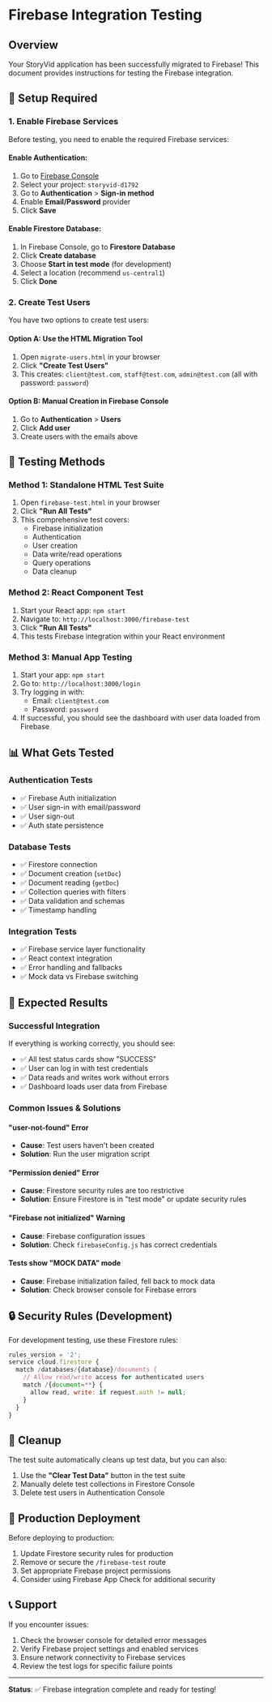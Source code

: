 # Firebase Integration Testing

## Overview
Your StoryVid application has been successfully migrated to Firebase! This document provides instructions for testing the Firebase integration.

## 🔧 Setup Required

### 1. Enable Firebase Services
Before testing, you need to enable the required Firebase services:

#### Enable Authentication:
1. Go to [Firebase Console](https://console.firebase.google.com/)
2. Select your project: `storyvid-d1792`
3. Go to **Authentication** > **Sign-in method**
4. Enable **Email/Password** provider
5. Click **Save**

#### Enable Firestore Database:
1. In Firebase Console, go to **Firestore Database**
2. Click **Create database**
3. Choose **Start in test mode** (for development)
4. Select a location (recommend `us-central1`)
5. Click **Done**

### 2. Create Test Users
You have two options to create test users:

#### Option A: Use the HTML Migration Tool
1. Open `migrate-users.html` in your browser
2. Click **"Create Test Users"**
3. This creates: `client@test.com`, `staff@test.com`, `admin@test.com` (all with password: `password`)

#### Option B: Manual Creation in Firebase Console
1. Go to **Authentication** > **Users**
2. Click **Add user**
3. Create users with the emails above

## 🧪 Testing Methods

### Method 1: Standalone HTML Test Suite
1. Open `firebase-test.html` in your browser
2. Click **"Run All Tests"**
3. This comprehensive test covers:
   - Firebase initialization
   - Authentication
   - User creation
   - Data write/read operations
   - Query operations
   - Data cleanup

### Method 2: React Component Test
1. Start your React app: `npm start`
2. Navigate to: `http://localhost:3000/firebase-test`
3. Click **"Run All Tests"**
4. This tests Firebase integration within your React environment

### Method 3: Manual App Testing
1. Start your app: `npm start`
2. Go to: `http://localhost:3000/login`
3. Try logging in with:
   - Email: `client@test.com`
   - Password: `password`
4. If successful, you should see the dashboard with user data loaded from Firebase

## 📊 What Gets Tested

### Authentication Tests
- ✅ Firebase Auth initialization
- ✅ User sign-in with email/password
- ✅ User sign-out
- ✅ Auth state persistence

### Database Tests
- ✅ Firestore connection
- ✅ Document creation (`setDoc`)
- ✅ Document reading (`getDoc`)
- ✅ Collection queries with filters
- ✅ Data validation and schemas
- ✅ Timestamp handling

### Integration Tests
- ✅ Firebase service layer functionality
- ✅ React context integration
- ✅ Error handling and fallbacks
- ✅ Mock data vs Firebase switching

## 🎯 Expected Results

### Successful Integration
If everything is working correctly, you should see:
- ✅ All test status cards show "SUCCESS"
- ✅ User can log in with test credentials
- ✅ Data reads and writes work without errors
- ✅ Dashboard loads user data from Firebase

### Common Issues & Solutions

#### "user-not-found" Error
- **Cause**: Test users haven't been created
- **Solution**: Run the user migration script

#### "Permission denied" Error
- **Cause**: Firestore security rules are too restrictive
- **Solution**: Ensure Firestore is in "test mode" or update security rules

#### "Firebase not initialized" Warning
- **Cause**: Firebase configuration issues
- **Solution**: Check `firebaseConfig.js` has correct credentials

#### Tests show "MOCK DATA" mode
- **Cause**: Firebase initialization failed, fell back to mock data
- **Solution**: Check browser console for Firebase errors

## 🔒 Security Rules (Development)

For development testing, use these Firestore rules:
```javascript
rules_version = '2';
service cloud.firestore {
  match /databases/{database}/documents {
    // Allow read/write access for authenticated users
    match /{document=**} {
      allow read, write: if request.auth != null;
    }
  }
}
```

## 🧹 Cleanup

The test suite automatically cleans up test data, but you can also:
1. Use the **"Clear Test Data"** button in the test suite
2. Manually delete test collections in Firestore Console
3. Delete test users in Authentication Console

## 🚀 Production Deployment

Before deploying to production:
1. Update Firestore security rules for production
2. Remove or secure the `/firebase-test` route
3. Set appropriate Firebase project permissions
4. Consider using Firebase App Check for additional security

## 📞 Support

If you encounter issues:
1. Check the browser console for detailed error messages
2. Verify Firebase project settings and enabled services
3. Ensure network connectivity to Firebase services
4. Review the test logs for specific failure points

---

**Status**: ✅ Firebase integration complete and ready for testing!